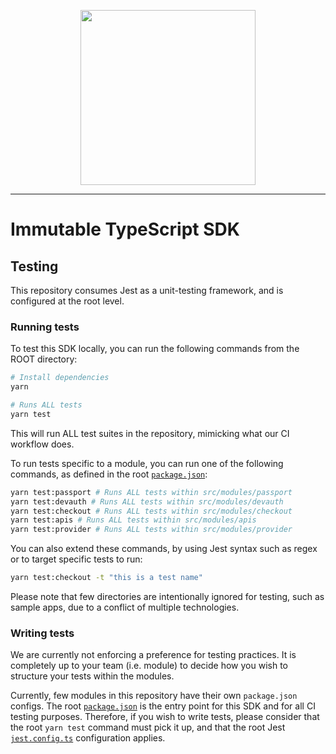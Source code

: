 <div align="center">
  <p align="center">
    <a  href="https://docs.x.immutable.com/docs">
      <img src="https://cdn.dribbble.com/users/1299339/screenshots/7133657/media/837237d447d36581ebd59ec36d30daea.gif" width="280"/>
    </a>
  </p>
</div>

---

# Immutable TypeScript SDK

## Testing

This repository consumes Jest as a unit-testing framework, and is configured at the root level.

### Running tests

To test this SDK locally, you can run the following commands from the ROOT directory:

```sh
# Install dependencies
yarn

# Runs ALL tests
yarn test
```

This will run ALL test suites in the repository, mimicking what our CI workflow does.

To run tests specific to a module, you can run one of the following commands, as defined in the root [`package.json`](package.json#L18):

```sh
yarn test:passport # Runs ALL tests within src/modules/passport
yarn test:devauth # Runs ALL tests within src/modules/devauth
yarn test:checkout # Runs ALL tests within src/modules/checkout
yarn test:apis # Runs ALL tests within src/modules/apis
yarn test:provider # Runs ALL tests within src/modules/provider
```

You can also extend these commands, by using Jest syntax such as regex or to target specific tests to run:

```sh
yarn test:checkout -t "this is a test name"
```

Please note that few directories are intentionally ignored for testing, such as sample apps, due to a conflict of multiple technologies.

### Writing tests

We are currently not enforcing a preference for testing practices. It is completely up to your team (i.e. module) to decide how you wish to structure your tests within the modules.

Currently, few modules in this repository have their own `package.json` configs. The root [`package.json`](package.json) is the entry point for this SDK and for all CI testing purposes. Therefore, if you wish to write tests, please consider that the root `yarn test` command must pick it up, and that the root Jest [`jest.config.ts`](jest.config.ts) configuration applies.
